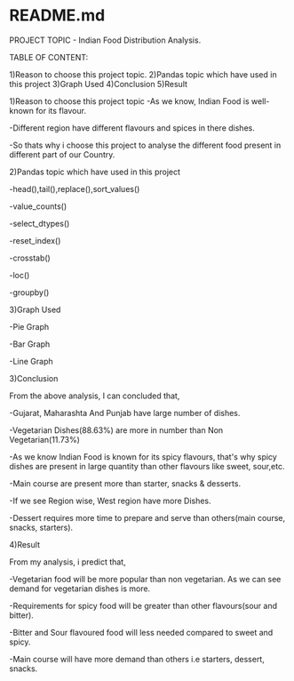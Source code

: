 # README.md
PROJECT TOPIC - Indian Food Distribution Analysis.

TABLE OF CONTENT:

1)Reason to choose this project topic. 2)Pandas topic which have used in this project 3)Graph Used 4)Conclusion 5)Result

1)Reason to choose this project topic -As we know, Indian Food is well-known for its flavour.

-Different region have different flavours and spices in there dishes.

-So thats why i choose this project to analyse the different food present in different part of our Country.

2)Pandas topic which have used in this project

-head(),tail(),replace(),sort_values()

-value_counts()

-select_dtypes()

-reset_index()

-crosstab()

-loc()

-groupby()

3)Graph Used

-Pie Graph

-Bar Graph

-Line Graph

3)Conclusion

From the above analysis, I can concluded that,

-Gujarat, Maharashta And Punjab have large number of dishes.

-Vegetarian Dishes(88.63%) are more in number than Non Vegetarian(11.73%)

-As we know Indian Food is known for its spicy flavours, that's why spicy dishes are present in large quantity than other flavours like sweet, sour,etc.

-Main course are present more than starter, snacks & desserts.

-If we see Region wise, West region have more Dishes.

-Dessert requires more time to prepare and serve than others(main course, snacks, starters).

4)Result

From my analysis, i predict that,

-Vegetarian food will be more popular than non vegetarian. As we can see demand for vegetarian dishes is more.

-Requirements for spicy food will be greater than other flavours(sour and bitter).

-Bitter and Sour flavoured food will less needed compared to sweet and spicy.

-Main course will have more demand than others i.e starters, dessert, snacks.
